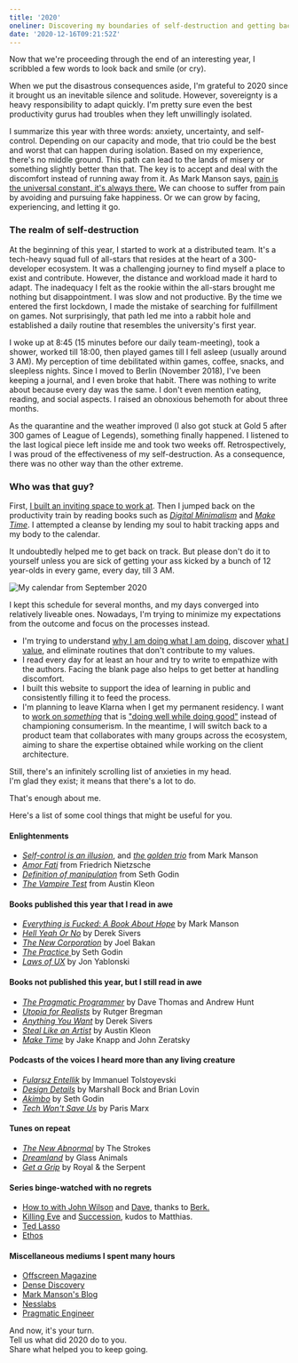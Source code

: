 ```yaml
---
title: '2020'
oneliner: Discovering my boundaries of self-destruction and getting back like nothing happened.
date: '2020-12-16T09:21:52Z'
---
```


Now that we're proceeding through the end of an interesting year, I scribbled a few words to look back and smile (or cry).

When we put the disastrous consequences aside, I'm grateful to 2020 since it brought us an inevitable silence and solitude. However, sovereignty is a heavy responsibility to adapt quickly. I'm pretty sure even the best productivity gurus had troubles when they left unwillingly isolated.

I summarize this year with three words: anxiety, uncertainty, and self-control. Depending on our capacity and mode, that trio could be the best and worst that can happen during isolation. Based on my experience, there's no middle ground. This path can lead to the lands of misery or something slightly better than that. The key is to accept and deal with the discomfort instead of running away from it. As Mark Manson says, [pain is the universal constant, it's always there.](../books/everything-is-fucked.md) We can choose to suffer from pain by avoiding and pursuing fake happiness. Or we can grow by facing, experiencing, and letting it go.

### The realm of self-destruction

At the beginning of this year, I started to work at a distributed team. It's a tech-heavy squad full of all-stars that resides at the heart of a 300-developer ecosystem. It was a challenging journey to find myself a place to exist and contribute. However, the distance and workload made it hard to adapt. The inadequacy I felt as the rookie within the all-stars brought me nothing but disappointment. I was slow and not productive. By the time we entered the first lockdown, I made the mistake of searching for fulfillment on games. Not surprisingly, that path led me into a rabbit hole and established a daily routine that resembles the university's first year.

I woke up at 8:45 (15 minutes before our daily team-meeting), took a shower, worked till 18:00, then played games till I fell asleep (usually around 3 AM). My perception of time debilitated within games, coffee, snacks, and sleepless nights. Since I moved to Berlin (November 2018), I've been keeping a journal, and I even broke that habit. There was nothing to write about because every day was the same. I don't even mention eating, reading, and social aspects. I raised an obnoxious behemoth for about three months.

As the quarantine and the weather improved (I also got stuck at Gold 5 after 300 games of League of Legends), something finally happened. I listened to the last logical piece left inside me and took two weeks off. Retrospectively, I was proud of the effectiveness of my self-destruction. As a consequence, there was no other way than the other extreme.

### Who was that guy?

First, [I built an inviting space to work at](https://twitter.com/altayaydemir/status/1296808857608622088). Then I jumped back on the productivity train by reading books such as [_Digital Minimalism_](https://www.calnewport.com/books/digital-minimalism) and [_Make Time_](../books/make-time.md). I attempted a cleanse by lending my soul to habit tracking apps and my body to the calendar.

It undoubtedly helped me to get back on track. But please don't do it to yourself unless you are sick of getting your ass kicked by a bunch of 12 year-olds in every game, every day, till 3 AM.

![My calendar from September 2020](/images/articles/2020/calendar.png)

I kept this schedule for several months, and my days converged into relatively liveable ones. Nowadays, I'm trying to minimize my expectations from the outcome and focus on the processes instead.

- I'm trying to understand [why I am doing what I am doing](../notes/why-we-are-doing-what-we-are-doing.md), discover [what I value](../notes/values.md), and eliminate routines that don't contribute to my values.
- I read every day for at least an hour and try to write to empathize with the authors. Facing the blank page also helps to get better at handling discomfort.
- I built this website to support the idea of learning in public and consistently filling it to feed the process.
- I'm planning to leave Klarna when I get my permanent residency. I want to [work on _something_](../notes/building-things.md) that is ["doing well while doing good"](https://www.theglobeandmail.com/opinion/article-new-corporations-are-up-to-the-same-old-tricks/) instead of championing consumerism. In the meantime, I will switch back to a product team that collaborates with many groups across the ecosystem, aiming to share the expertise obtained while working on the client architecture.

Still, there's an infinitely scrolling list of anxieties in my head.\
I'm glad they exist; it means that there's a lot to do.

That's enough about me.

Here's a list of some cool things that might be useful for you.

#### Enlightenments

- [_Self-control is an illusion_](../notes/self-control.md), and [_the golden trio_](https://markmanson.net/how-to-get-better) from Mark Manson
- [_Amor Fati_](https://www.youtube.com/watch?v=2Xzh1BjCA5Q) from Friedrich Nietzsche
- [_Definition of manipulation_](../notes/manipulation.md) from Seth Godin
- [_The Vampire Test_](https://austinkleon.com/2020/12/08/the-vampire-test/) from Austin Kleon

#### Books published this year that I read in awe

- [_Everything is Fucked: A Book About Hope_](https://markmanson.net/books/everything-is-fucked) by Mark Manson
- [_Hell Yeah Or No_](https://sive.rs/n) by Derek Sivers
- [_The New Corporation_](https://www.penguinrandomhouse.com/books/621948/the-new-corporation-by-joel-bakan/) by Joel Bakan
- [_The Practice_ ](https://seths.blog/thepractice/) by Seth Godin
- [_Laws of UX_](https://lawsofux.com) by Jon Yablonski

#### Books not published this year, but I still read in awe

- [_The Pragmatic Programmer_](https://pragprog.com/titles/tpp20/the-pragmatic-programmer-20th-anniversary-edition/) by Dave Thomas and Andrew Hunt
- [_Utopia for Realists_](https://www.rutgerbregman.com/books) by Rutger Bregman
- [_Anything You Want_](https://sive.rs/a) by Derek Sivers
- [_Steal Like an Artist_](https://austinkleon.com/steal/) by Austin Kleon
- [_Make Time_](https://maketime.blog) by Jake Knapp and John Zeratsky

#### Podcasts of the voices I heard more than any living creature

- [_Fularsız Entellik_](https://fularsizentellik.com/podcast) by Immanuel Tolstoyevski
- [_Design Details_](https://designdetails.fm) by Marshall Bock and Brian Lovin
- [_Akimbo_](https://www.akimbo.link) by Seth Godin
- [_Tech Won't Save Us_](https://www.techwontsave.us) by Paris Marx

#### Tunes on repeat

- [_The New Abnormal_](https://open.spotify.com/album/2xkZV2Hl1Omi8rk2D7t5lN?si=1S12WMUXQJeAUuOKn2O7lg) by The Strokes
- [_Dreamland_](https://open.spotify.com/album/5bfpRtBW7RNRdsm3tRyl3R?si=mzc6tiC_Td-Y4zIgqGr3EQ) by Glass Animals
- [_Get a Grip_](https://open.spotify.com/album/2Yn5QhZEEoDl1MDMVjY3Ao?si=DLxQdJKKSJuqedEB9j6OhQ) by Royal & the Serpent

#### Series binge-watched with no regrets

- [How to with John Wilson](https://www.imdb.com/title/tt10801534/) and [Dave](https://www.imdb.com/title/tt8531222/), thanks to [Berk.](https://berk.studio)
- [Killing Eve](https://www.imdb.com/title/tt7016936) and [Succession](https://www.imdb.com/title/tt7660850/), kudos to Matthias.
- [Ted Lasso](https://www.imdb.com/title/tt10986410/?ref_=rvi_tt)
- [Ethos](https://www.imdb.com/title/tt11301642/)

#### Miscellaneous mediums I spent many hours

- [Offscreen Magazine](https://offscreenmag.com)
- [Dense Discovery](https://densediscovery.com)
- [Mark Manson's Blog](https://markmanson.net)
- [Nesslabs](https://nesslabs.com)
- [Pragmatic Engineer](https://blog.pragmaticengineer.com/now/)

And now, it's your turn. \
Tell us what did 2020 do to you. \
Share what helped you to keep going.
